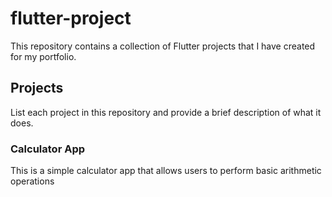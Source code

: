 # flutter-project

This repository contains a collection of Flutter projects that I have created for my portfolio.

## Projects

List each project in this repository and provide a brief description of what it does.

### Calculator App
This is a simple calculator app that allows users to perform basic arithmetic operations
